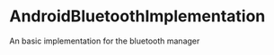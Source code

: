 AndroidBluetoothImplementation
==============================

An basic implementation for the bluetooth manager
